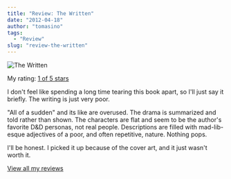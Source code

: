 ```yaml
---
title: "Review: The Written"
date: "2012-04-18"
author: "tomasino"
tags:
  - "Review"
slug: "review-the-written"
---
```


![The Written](//photo.goodreads.com/books/1302564004m/10754266.jpg)

My rating: [1 of 5 stars][]

I don't feel like spending a long time tearing this book apart, so I'll
just say it briefly. The writing is just very poor.

"All of a sudden" and its like are overused. The drama is summarized and
told rather than shown. The characters are flat and seem to be the
author's favorite D&D personas, not real people. Descriptions are filled
with mad-lib-esque adjectives of a poor, and often repetitive, nature.
Nothing pops.

I'll be honest. I picked it up because of the cover art, and it just
wasn't worth it.

[View all my reviews][1 of 5 stars]

  [1 of 5 stars]: //www.goodreads.com/review/show/314055095
